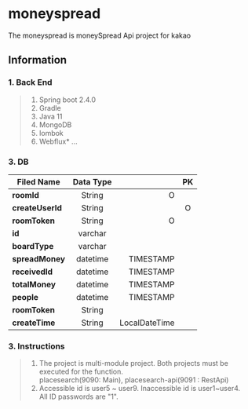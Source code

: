 # moneyspread
The moneyspread is moneySpread Api project for kakao 

## Information
### 1. Back End
> 1. Spring boot 2.4.0
> 2. Gradle
> 3. Java 11
> 4. MongoDB
> 5. lombok
> 6. Webflux*
...

### 3. DB
|  <center>Filed Name</center> |  <center>Data Type</center> |   | <center>PK</center>  |
|:--------|:--------:|--------:|:--------:|
|**roomId** | <center>String </center> | O| 
|**createUserId** | <center>String</center> | | O | 
|**roomToken** | <center>String</center> | O | 
|**id** | <center>varchar </center> | | 
|**boardType** | <center>varchar </center> | |
|**spreadMoney** | <center>datetime </center> |TIMESTAMP |
|**receivedId** | <center>datetime </center> |TIMESTAMP | 
|**totalMoney** | <center>datetime </center> |TIMESTAMP | 
|**people** | <center>datetime </center> |TIMESTAMP | 
|**roomToken** | <center>String</center> |  | 
|**createTime** | <center>String</center> |LocalDateTime |  | 

### 3. Instructions
> 1. The project is multi-module project. Both projects must be executed for the function.  
     placesearch(9090: Main), placesearch-api(9091 : RestApi)  
> 2. Accessible id is user5 ~ user9. Inaccessible id is user1~user4.    
     All ID passwords are "1".
